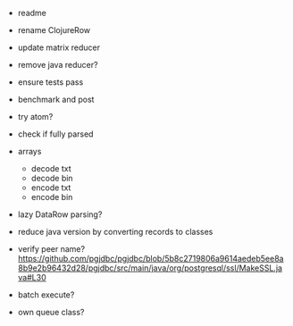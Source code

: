 
- readme

- rename ClojureRow
- update matrix reducer
- remove java reducer?
- ensure tests pass
- benchmark and post
- try atom?
- check if fully parsed

- arrays
  - decode txt
  - decode bin
  - encode txt
  - encode bin

- lazy DataRow parsing?

- reduce java version by converting records to classes
- verify peer name? https://github.com/pgjdbc/pgjdbc/blob/5b8c2719806a9614aedeb5ee8a8b9e2b96432d28/pgjdbc/src/main/java/org/postgresql/ssl/MakeSSL.java#L30
- batch execute?
- own queue class?
